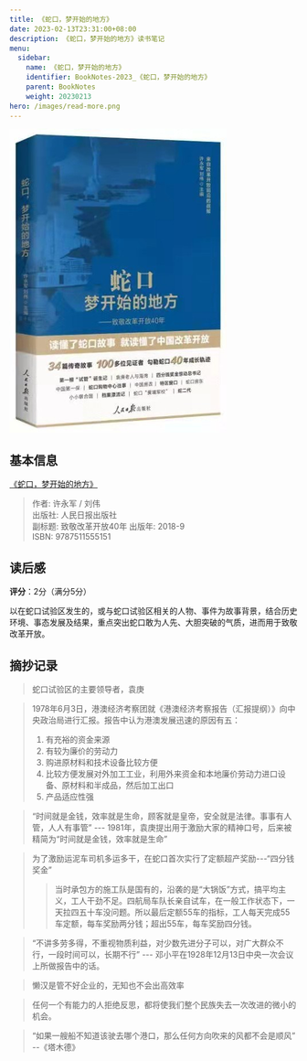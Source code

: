 ```yaml
---
title: 《蛇口，梦开始的地方》
date: 2023-02-13T23:31:00+08:00
description: 《蛇口，梦开始的地方》读书笔记
menu:
  sidebar:
    name: 《蛇口，梦开始的地方》
    identifier: BookNotes-2023_《蛇口，梦开始的地方》
    parent: BookNotes
    weight: 20230213
hero: /images/read-more.png
---
```


![ ](/posts/BookNotes/images/蛇口，梦开始的地方.jpeg)

## 基本信息
[《蛇口，梦开始的地方》](https://book.douban.com/subject/33437416/)

> 作者: 许永军 / 刘伟  
> 出版社: 人民日报出版社  
> 副标题: 致敬改革开放40年 
> 出版年: 2018-9  
> ISBN: 9787511555151 

## 读后感

**评分**：2分（满分5分）

以在蛇口试验区发生的，或与蛇口试验区相关的人物、事件为故事背景，结合历史环境、事态发展及结果，重点突出蛇口敢为人先、大胆突破的气质，进而用于致敬改革开放。


## 摘抄记录
> 蛇口试验区的主要领导者，袁庚   

> 1978年6月3日，港澳经济考察团就《港澳经济考察报告（汇报提纲）》向中央政治局进行汇报。报告中认为港澳发展迅速的原因有五：
> 1. 有充裕的资金来源
> 2. 有较为廉价的劳动力
> 3. 购进原材料和技术设备比较方便
> 4. 比较方便发展对外加工工业，利用外来资金和本地廉价劳动力进口设备、原材料和半成品，然后加工出口
> 5. 产品适应性强

> “时间就是金钱，效率就是生命，顾客就是皇帝，安全就是法律。事事有人管，人人有事管” --- 1981年，袁庚提出用于激励大家的精神口号，后来被精简为“时间就是金钱，效率就是生命”

> 为了激励运泥车司机多运多干，在蛇口首次实行了定额超产奖励---“四分钱奖金”
>> 当时承包方的施工队是国有的，沿袭的是“大锅饭”方式，搞平均主义，工人干劲不足。四航局车队长亲自试车，在一般工作状态下，一天拉四五十车没问题。所以最后定额55车的指标，工人每天完成55车定额，每车奖励两分钱；超出55车，每车奖励四分钱。

> “不讲多劳多得，不重视物质利益，对少数先进分子可以，对广大群众不行，一段时间可以，长期不行” --- 邓小平在1928年12月13日中央一次会议上所做报告中的话。

> 懒汉是管不好企业的，无知也不会出高效率

> 任何一个有能力的人拒绝反思，都将使我们整个民族失去一次改进的微小的机会。

> “如果一艘船不知道该驶去哪个港口，那么任何方向吹来的风都不会是顺风” --《塔木德》
